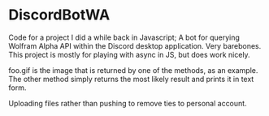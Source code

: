 # DiscordBotWA
Code for a project I did a while back in Javascript; A bot for querying Wolfram Alpha API within the Discord desktop application. Very barebones. This project is mostly for playing with async in JS, but does work nicely.

foo.gif is the image that is returned by one of the methods, as an example. The other method simply returns the most likely result and prints it in text form.

Uploading files rather than pushing to remove ties to personal account.
